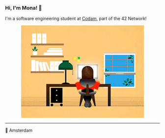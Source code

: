 ### Hi, I'm Mona! 🌙

I'm a software engineering student at [Codam](https://www.codam.nl/), part of the 42 Network!

<p align="center">
  <img src="coding.gif" alt="Coding girl gif" width="400"/>
</p>

---

📍 Amsterdam
